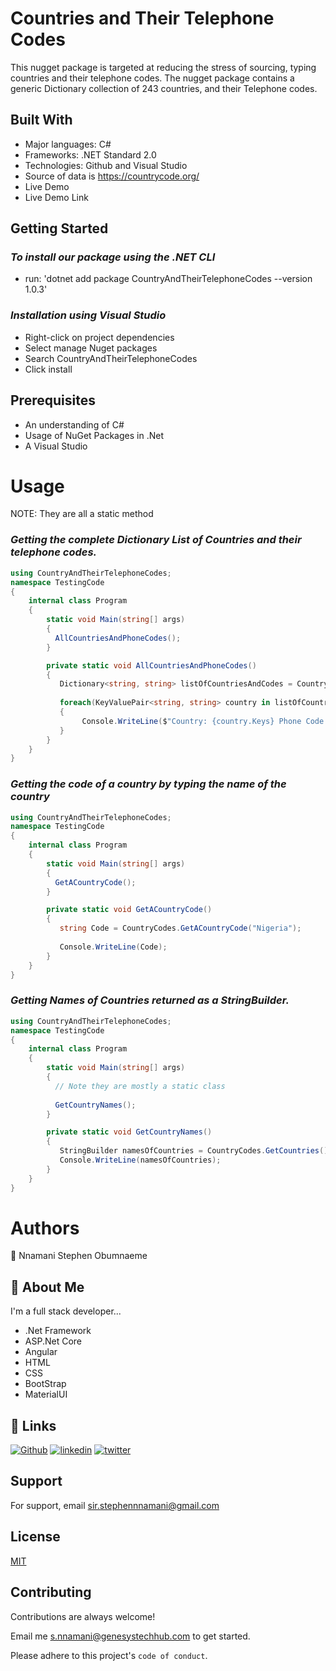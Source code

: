 
# Countries and Their Telephone Codes

This nugget package is targeted at reducing the stress of 
sourcing, typing countries and their telephone codes. The nugget 
package contains a generic Dictionary collection of 243 countries, and their
Telephone codes.




## Built With

- Major languages: C#
- Frameworks: .NET Standard 2.0
- Technologies: Github and Visual Studio
- Source of data is https://countrycode.org/
- Live Demo
- Live Demo Link


## Getting Started

### _To install our package using the .NET CLI_
- run: 'dotnet add package CountryAndTheirTelephoneCodes --version 1.0.3'

### _Installation using Visual Studio_
- Right-click on project dependencies
- Select manage Nuget packages
- Search CountryAndTheirTelephoneCodes
- Click install
## Prerequisites
- An understanding of C# 
- Usage of NuGet Packages in .Net
- A Visual Studio
# Usage
NOTE:   They are all a static method
### _Getting the complete Dictionary List of Countries and their telephone codes._
```C#
using CountryAndTheirTelephoneCodes;
namespace TestingCode
{
    internal class Program
    {
        static void Main(string[] args)
        { 
          AllCountriesAndPhoneCodes();
        }

        private static void AllCountriesAndPhoneCodes()
        {
           Dictionary<string, string> listOfCountriesAndCodes = CountryAndPhoneCodeData.CountryAndPhoneCodeDataMethod();
           
           foreach(KeyValuePair<string, string> country in listOfCountriesAndCodes)
           {
                Console.WriteLine($"Country: {country.Keys} Phone Code: {country.Values}");
           }
        }
    }
}
```
### _Getting the code of a country by typing the name of the country_
```C#
using CountryAndTheirTelephoneCodes;
namespace TestingCode
{
    internal class Program
    {
        static void Main(string[] args)
        { 
          GetACountryCode();
        }

        private static void GetACountryCode()
        {
           string Code = CountryCodes.GetACountryCode("Nigeria");
           
           Console.WriteLine(Code);
        }
    }
}
```
### _Getting Names of Countries returned as a StringBuilder._
```C#
using CountryAndTheirTelephoneCodes;
namespace TestingCode
{
    internal class Program
    {
        static void Main(string[] args)
        {
          // Note they are mostly a static class
          
          GetCountryNames();
        }

        private static void GetCountryNames()
        {
           StringBuilder namesOfCountries = CountryCodes.GetCountries();
           Console.WriteLine(namesOfCountries);
        }
    }
}
```
# Authors
👤 Nnamani Stephen Obumnaeme


## 🚀 About Me
I'm a full stack developer...

- .Net Framework
- ASP.Net Core
- Angular
- HTML
- CSS
- BootStrap
- MaterialUI
## 🔗 Links
[![Github](https://img.shields.io/badge/my_portfolio-000?style=for-the-badge&logo=ko-fi&logoColor=white)](https://github.com/StephenNnamani/)
[![linkedin](https://img.shields.io/badge/linkedin-0A66C2?style=for-the-badge&logo=linkedin&logoColor=white)](https://www.linkedin.com/in/StephenNnamani)
[![twitter](https://img.shields.io/badge/twitter-1DA1F2?style=for-the-badge&logo=twitter&logoColor=white)](https://twitter.com/stephenscripts)


## Support

For support, email sir.stephennnamani@gmail.com


## License

[MIT](https://choosealicense.com/licenses/mit/)


## Contributing

Contributions are always welcome!

Email me s.nnamani@genesystechhub.com to get started.

Please adhere to this project's `code of conduct`.

